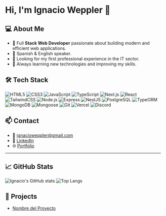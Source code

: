 # Hi, I'm Ignacio Weppler 👋

## 💻 About Me

- 💼 Full **Stack Web Developer** passionate about building modern and efficient web applications.
- 💬 Spanish & English speaker.
- 🎯 Looking for my first professional experience in the IT sector.
- 🚀 Always learning new technologies and improving my skills.

## 🛠️ Tech Stack

![HTML5](https://img.shields.io/badge/-HTML5-E34F26?style=for-the-badge&logo=html5&logoColor=white)
![CSS3](https://img.shields.io/badge/-CSS3-1572B6?style=for-the-badge&logo=css3&logoColor=white)
![JavaScript](https://img.shields.io/badge/-JavaScript-F7DF1E?style=for-the-badge&logo=javascript&logoColor=black)
![TypeScript](https://img.shields.io/badge/-TypeScript-3178C6?style=for-the-badge&logo=typescript&logoColor=white)
![Next.js](https://img.shields.io/badge/-Next.js-000000?style=for-the-badge&logo=next.js&logoColor=white)
![React](https://img.shields.io/badge/-React-61DAFB?style=for-the-badge&logo=react&logoColor=black)
![TailwindCSS](https://img.shields.io/badge/-TailwindCSS-38B2AC?style=for-the-badge&logo=tailwindcss&logoColor=white)
![Node.js](https://img.shields.io/badge/-Node.js-339933?style=for-the-badge&logo=node.js&logoColor=white)
![Express](https://img.shields.io/badge/-Express-000000?style=for-the-badge&logo=express&logoColor=white)
![NestJS](https://img.shields.io/badge/-NestJS-E0234E?style=for-the-badge&logo=nestjs&logoColor=white)
![PostgreSQL](https://img.shields.io/badge/-PostgreSQL-4169E1?style=for-the-badge&logo=postgresql&logoColor=white)
![TypeORM](https://img.shields.io/badge/-TypeORM-F29111?style=for-the-badge&logoColor=white)
![MongoDB](https://img.shields.io/badge/-MongoDB-47A248?style=for-the-badge&logo=mongodb&logoColor=white)
![Mongoose](https://img.shields.io/badge/-Mongoose-880000?style=for-the-badge&logoColor=white)
![Git](https://img.shields.io/badge/-Git-F05032?style=for-the-badge&logo=git&logoColor=white)
![Vercel](https://img.shields.io/badge/-Vercel-000000?style=for-the-badge&logo=vercel&logoColor=white)
![Discord](https://img.shields.io/badge/-Discord-5865F2?style=for-the-badge&logo=discord&logoColor=white)

## 📫 Contact

- 📧 ignacioweppler@gmail.com  
- 💼 [LinkedIn](https://www.linkedin.com/in/ignacioweppler/)
- 🌐 [Portfolio](https://tu-portfolio.com) <!-- Trabajando -->

---

## 📈 GitHub Stats

<!-- Para esto podés usar GitHub Readme Stats: https://github.com/anuraghazra/github-readme-stats -->
![Ignacio's GitHub stats](https://github-readme-stats.vercel.app/api?username=ignacioweppler&show_icons=true&theme=radical)
![Top Langs](https://github-readme-stats.vercel.app/api/top-langs/?username=ignacioweppler&layout=compact&theme=radical)

## 🚀 Projects

- [Nombre del Proyecto](https://github.com/ignacioweppler/PM4FE)
